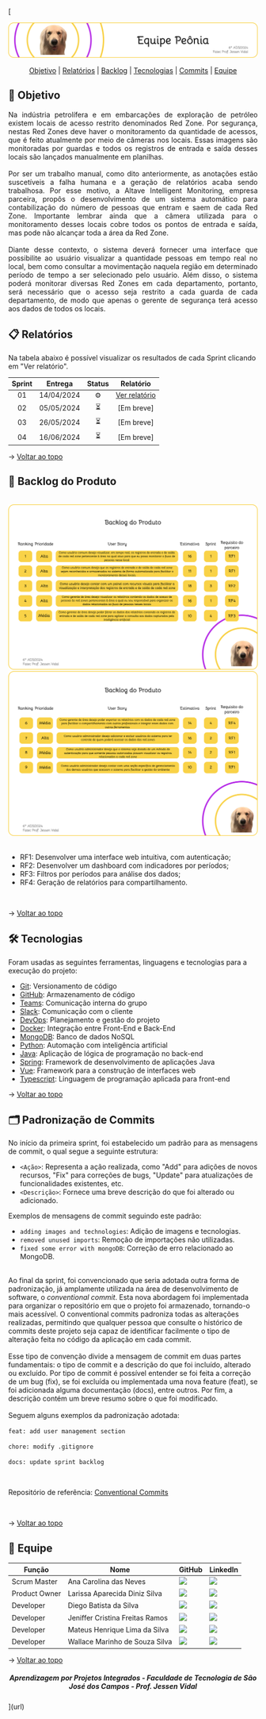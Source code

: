 [<br id="topo">

<img src="Images/capa-nova.png">

<p align="center">
    <a href="#objetivo">Objetivo</a> |  
    <a href="#relatório">Relatórios</a> | 
    <a href="#projeto">Backlog</a> |
    <a href="#tecnologias">Tecnologias</a> | 
    <a href="#commits">Commits</a> |
    <a href="#equipe">Equipe</a> 
</p>

<span id="objetivo">

## 🎯 Objetivo

<p align="justify">
  Na indústria petrolífera e em embarcações de exploração de petróleo existem locais de acesso restrito denominados Red Zone. Por segurança, nestas Red Zones deve haver o monitoramento da quantidade de acessos, que é feito atualmente por meio de câmeras nos locais. Essas imagens são monitoradas por guardas e todos os registros de entrada e saída desses locais são lançados manualmente em planilhas.
  <br>
  <br>
  Por ser um trabalho manual, como dito anteriormente, as anotações estão suscetíveis a falha humana e a geração de relatórios acaba sendo trabalhosa. Por esse motivo, a Altave Intelligent Monitoring, empresa parceira, propôs o desenvolvimento de um sistema automático para contabilização do número de pessoas que entram e saem de cada Red Zone. Importante lembrar ainda que a câmera utilizada para o monitoramento desses locais cobre todos os pontos de entrada e saída, mas pode não alcançar toda a área da Red Zone.
  <br>
  <br>
  Diante desse contexto, o sistema deverá fornecer uma interface que possibilite ao usuário visualizar a quantidade pessoas em tempo real no local, bem como consultar a movimentação naquela região em determinado período de tempo a ser selecionado pelo usuário. Além disso, o sistema poderá monitorar diversas Red Zones em cada departamento, portanto, será necessário que o acesso seja restrito a cada guarda de cada departamento, de modo que apenas o gerente de segurança terá acesso aos dados de todos os locais.
</p>

<span id="relatório">
 
 ## :clipboard: Relatórios
Na tabela abaixo é possível visualizar os resultados de cada Sprint clicando em "Ver relatório". 
    
| Sprint | Entrega | Status | Relatório |
|:-----:|:----------:|:---------:|:---------:|
| 01 | 14/04/2024 |	⚙️ | [Ver relatório](https://github.com/peonia-api/API_6_Semestre/tree/main/Docs/Sprint-01) |
| 02 | 05/05/2024 |	⏳ | [Em breve]  |
| 03 | 26/05/2024 |	⏳ | [Em breve]  |
| 04 | 16/06/2024 |	⏳ | [Em breve]  |


→ [Voltar ao topo](#topo)

<span id="projeto">
    
 ## 📌 Backlog do Produto
 
<div align="center">
    <br>
      <img src="Images/Backlog do Produto 1.png">
    <br>
      <img src="Images/Backlog do Produto 2.png">
    <br>
</div>

<br>

- RF1: Desenvolver uma interface web intuitiva, com autenticação;
- RF2: Desenvolver um dashboard com indicadores por períodos;
- RF3: Filtros por períodos para análise dos dados;
- RF4: Geração de relatórios para compartilhamento.

<br>
    
→ [Voltar ao topo](#topo)  

<span id="tecnologias">

## 🛠️ Tecnologias

Foram usadas as seguintes ferramentas, linguagens e tecnologias para a execução do projeto:

- [Git](https://git-scm.com): Versionamento de código
- [GitHub](https://github.com/): Armazenamento de código
- [Teams](https://teams.microsoft.com): Comunicação interna do grupo
- [Slack](https://slack.com/intl/pt-br): Comunicação com o cliente
- [DevOps](https://azure.microsoft.com/pt-br/products/devops): Planejamento e gestão do projeto
- [Docker](https://docs.docker.com/): Integração entre Front-End e Back-End
- [MongoDB](https://www.mongodb.com/pt-br): Banco de dados NoSQL
- [Python](https://www.python.org/): Automação com inteligência artificial
- [Java](https://www.java.com/pt-BR/): Aplicação de lógica de programação no back-end
- [Spring](https://spring.io/): Framework de desenvolvimento de aplicações Java 
- [Vue](https://vuejs.org/): Framework para a construção de interfaces web
- [Typescript](https://www.typescriptlang.org/): Linguagem de programação aplicada para front-end

→ [Voltar ao topo](#topo)    

<span id="commits">

## 🗂️ Padronização de Commits
<p align="justify">
    No início da primeira sprint, foi estabelecido um padrão para as mensagens de commit, o qual segue a seguinte estrutura:
    
- `<Ação>`: Representa a ação realizada, como "Add" para adições de novos recursos, "Fix" para correções de bugs, "Update" para atualizações de funcionalidades existentes, etc.
- `<Descrição>`: Fornece uma breve descrição do que foi alterado ou adicionado.

Exemplos de mensagens de commit seguindo este padrão:

- `adding images and technologies`: Adição de imagens e tecnologias.
- `removed unused imports`: Remoção de importações não utilizadas.
- `fixed some error with mongoDB`: Correção de erro relacionado ao MongoDB.
<br>
    Ao final da sprint, foi convencionado que seria adotada outra forma de padronização, já amplamente utilizada na área de desenvolvimento de software, o <i>conventional commit</i>. Esta nova abordagem foi implementada para organizar o repositório em que o projeto foi armazenado, tornando-o mais acessível. O conventional commits padroniza todas as alterações realizadas, permitindo que qualquer pessoa que consulte o histórico de commits deste projeto seja capaz de identificar facilmente o tipo de alteração feita no código da aplicação em cada commit.
    <br>
    <br>
    Esse tipo de convenção divide a mensagem de commit em duas partes fundamentais: o tipo de commit e a descrição do que foi incluído, alterado ou excluído. Por tipo de commit é possível entender se foi feita a correção de um bug (fix), se foi excluída ou implementada uma nova feature (feat), se foi adicionada alguma documentação (docs), entre outros. Por fim, a descrição contém um breve resumo sobre o que foi modificado.
    <br>
    <br>
    Seguem alguns exemplos da padronização adotada:
    <br>
</p>

```feat: add user management section```

```chore: modify .gitignore```

```docs: update sprint backlog```

<br>

Repositório de referência: [Conventional Commits](https://gist.github.com/qoomon/5dfcdf8eec66a051ecd85625518cfd13)

<br>

→ [Voltar ao topo](#topo)  
    
<span id="equipe">

## 👥 Equipe

|Função|Nome|GitHub|LinkedIn|
| -------- |-------- |-------- |-------- |
| Scrum Master |Ana Carolina das Neves|<a href="https://github.com/AnaCarolinaNeves" target="_blanck"><img src = "https://img.shields.io/badge/GitHub-100000?style=for-the-badge&logo=github&logoColor=white" target="_blank"></a> |<a href="https://www.linkedin.com/in/ana-carolina-neves-36aa68207/" target="_blank"><img src="https://img.shields.io/badge/-LinkedIn-%230077B5?style=for-the-badge&logo=linkedin&logoColor=white" target="_blank"></a>|
| Product Owner |Larissa Aparecida Diniz Silva|<a href="https://github.com/laaridiniz" target="_blanck"><img src = "https://img.shields.io/badge/GitHub-100000?style=for-the-badge&logo=github&logoColor=white" target="_blank"></a> |<a href="https://www.linkedin.com/in/larissa-diniz-dev" target="_blank"><img src="https://img.shields.io/badge/-LinkedIn-%230077B5?style=for-the-badge&logo=linkedin&logoColor=white" target="_blank"></a>|
| Developer |Diego Batista da Silva|<a href="https://github.com/diiegobsilva" target="_blanck"><img src = "https://img.shields.io/badge/GitHub-100000?style=for-the-badge&logo=github&logoColor=white" target="_blank"></a>|<a href="https://www.linkedin.com/in/diegobatista1/" target="_blank"><img src="https://img.shields.io/badge/-LinkedIn-%230077B5?style=for-the-badge&logo=linkedin&logoColor=white" target="_blank"></a>|
| Developer |Jeniffer Cristina Freitas Ramos|<a href="https://github.com/Jennyads" target="_blanck"><img src = "https://img.shields.io/badge/GitHub-100000?style=for-the-badge&logo=github&logoColor=white" target="_blank"></a>|<a href="https://www.linkedin.com/in/jeniffer-cristina-65787b205/" target="_blank"><img src="https://img.shields.io/badge/-LinkedIn-%230077B5?style=for-the-badge&logo=linkedin&logoColor=white" target="_blank"></a>|
| Developer |Mateus Henrique Lima da Silva|<a href="https://github.com/mateushlsilva" target="_blanck"><img src = "https://img.shields.io/badge/GitHub-100000?style=for-the-badge&logo=github&logoColor=white" target="_blank"></a> |<a href="https://www.linkedin.com/in/mateus-silva-80232a222/" target="_blank"><img src="https://img.shields.io/badge/-LinkedIn-%230077B5?style=for-the-badge&logo=linkedin&logoColor=white" target="_blank"></a>|
| Developer |Wallace Marinho de Souza Silva|<a href="https://github.com/WallaceMarinho" target="_blanck"><img src = "https://img.shields.io/badge/GitHub-100000?style=for-the-badge&logo=github&logoColor=white" target="_blank"></a> |<a href="https://www.linkedin.com/in/wallace-marinho/" target="_blank"><img src="https://img.shields.io/badge/-LinkedIn-%230077B5?style=for-the-badge&logo=linkedin&logoColor=white" target="_blank"></a>|

→ [Voltar ao topo](#topo)   

<h5 align="center"> Aprendizagem por Projetos Integrados - Faculdade de Tecnologia de São José dos Campos - Prof. Jessen Vidal </h5>
](url)
